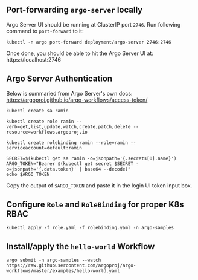 ## Port-forwarding `argo-server` locally
Argo Server UI should be running at ClusterIP port `2746`. Run following command to `port-forward` to it:
```
kubectl -n argo port-forward deployment/argo-server 2746:2746
```
Once done, you should be able to hit the Argo Server UI at: https://localhost:2746

## Argo Server Authentication
Below is summaried from Argo Server's own docs: https://argoproj.github.io/argo-workflows/access-token/

```
kubectl create sa ramin
```

```
kubectl create role ramin --verb=get,list,update,watch,create,patch,delete --resource=workflows.argoproj.io
```

```
kubectl create rolebinding ramin --role=ramin --serviceaccount=default:ramin
```

```
SECRET=$(kubectl get sa ramin -o=jsonpath='{.secrets[0].name}')
ARGO_TOKEN="Bearer $(kubectl get secret $SECRET -o=jsonpath='{.data.token}' | base64 --decode)"
echo $ARGO_TOKEN
```

Copy the output of `$ARGO_TOKEN` and paste it in the login UI token input box.

## Configure `Role` and `RoleBinding` for proper K8s RBAC
```
kubectl apply -f role.yaml -f rolebinding.yaml -n argo-samples
```

## Install/apply the `hello-world` Workflow
```
argo submit -n argo-samples --watch https://raw.githubusercontent.com/argoproj/argo-workflows/master/examples/hello-world.yaml
```
